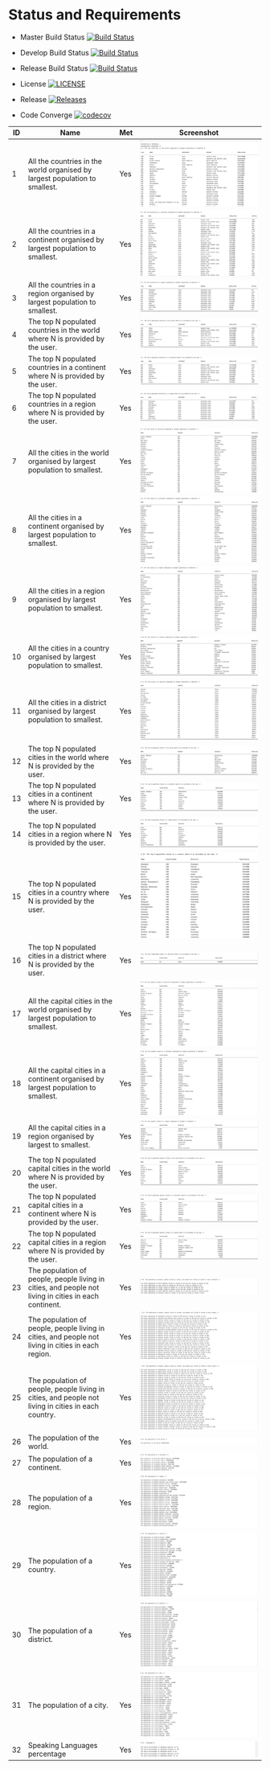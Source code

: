 # Status and Requirements

- Master Build Status [![Build Status](https://travis-ci.com/Ngwe-Yee/group5.svg?token=qEFPEJQShUQhFCtYFwst&branch=master)](https://travis-ci.com/Ngwe-Yee/group5)

- Develop Build Status [![Build Status](https://travis-ci.com/Ngwe-Yee/group5.svg?token=qEFPEJQShUQhFCtYFwst&branch=develop)](https://travis-ci.com/Ngwe-Yee/group5)

- Release Build Status [![Build Status](https://travis-ci.com/Ngwe-Yee/group5.svg?token=qEFPEJQShUQhFCtYFwst&branch=release)](https://travis-ci.com/Ngwe-Yee/group5)

- License [![LICENSE](https://img.shields.io/github/license/Ngwe-Yee/group5.svg?style=flat-round)](https://github.com/Ngwe-Yee/group5/blob/master/LICENSE)

- Release [![Releases](https://img.shields.io/github/release/Ngwe-Yee/group5/all.svg?style=flat-round)](https://github.com/Ngwe-Yee/group5/releases)

- Code Converge [![codecov](https://codecov.io/gh/Ngwe-Yee/group5/branch/master/graph/badge.svg?token=SSJTG10WL0)](https://codecov.io/gh/Ngwe-Yee/group5)

| ID | Name | Met | Screenshot |
| ------- | ----------- | ------- | ----------- |
| 1 | All the countries in the world organised by largest population to smallest. | Yes | ![Population](images/1.png)
| 2 | All the countries in a continent organised by largest population to smallest. | Yes | ![Population](images/2.png)
| 3 | All the countries in a region organised by largest population to smallest. | Yes | ![Population](images/3.png)
| 4 | The top N populated countries in the world where N is provided by the user. | Yes | ![Population](images/4.png)
| 5 | The top N populated countries in a continent where N is provided by the user. | Yes | ![Population](images/5.png)
| 6 | The top N populated countries in a region where N is provided by the user. | Yes | ![Population](images/6.png)
| 7 | All the cities in the world organised by largest population to smallest. | Yes | ![Population](images/7.png)
| 8 | All the cities in a continent organised by largest population to smallest. | Yes | ![Population](images/8.png)
| 9 | All the cities in a region organised by largest population to smallest. | Yes | ![Population](images/9.png)
| 10 | All the cities in a country organised by largest population to smallest. | Yes | ![Population](images/10.png)
| 11 | All the cities in a district organised by largest population to smallest. | Yes | ![Population](images/11.png)
| 12 | The top N populated cities in the world where N is provided by the user. | Yes | ![Population](images/12.png)
| 13 | The top N populated cities in a continent where N is provided by the user. | Yes | ![Population](images/13.png)
| 14 | The top N populated cities in a region where N is provided by the user. | Yes | ![Population](images/14.png)
| 15 | The top N populated cities in a country where N is provided by the user. | Yes | ![Population](images/15.png)
| 16 | The top N populated cities in a district where N is provided by the user. | Yes | ![Population](images/16.png)
| 17 | All the capital cities in the world organised by largest population to smallest. | Yes | ![Population](images/17.png)
| 18 | All the capital cities in a continent organised by largest population to smallest. | Yes | ![Population](images/18.png)
| 19 | All the capital cities in a region organised by largest to smallest. | Yes | ![Population](images/19.png)
| 20 | The top N populated capital cities in the world where N is provided by the user. | Yes | ![Population](images/20.png)
| 21 | The top N populated capital cities in a continent where N is provided by the user. | Yes | ![Population](images/21.png)
| 22 | The top N populated capital cities in a region where N is provided by the user. | Yes | ![Population](images/22.png)
| 23 | The population of people, people living in cities, and people not living in cities in each continent. | Yes | ![Population](images/23.png)
| 24 | The population of people, people living in cities, and people not living in cities in each region. | Yes | ![Population](images/24.png)
| 25 | The population of people, people living in cities, and people not living in cities in each country. | Yes | ![Population](images/25.png)
| 26 | The population of the world. | Yes | ![Population](images/26.png)
| 27 | The population of a continent. | Yes | ![Population](images/27.png)
| 28 | The population of a region. | Yes | ![Population](images/28.png)
| 29 | The population of a country. | Yes | ![Population](images/29.png)
| 30 | The population of a district. | Yes | ![Population](images/30.png)
| 31 | The population of a city. | Yes | ![Population](images/31.png)
| 32 | Speaking Languages percentage | Yes | ![Population](images/32.png)
